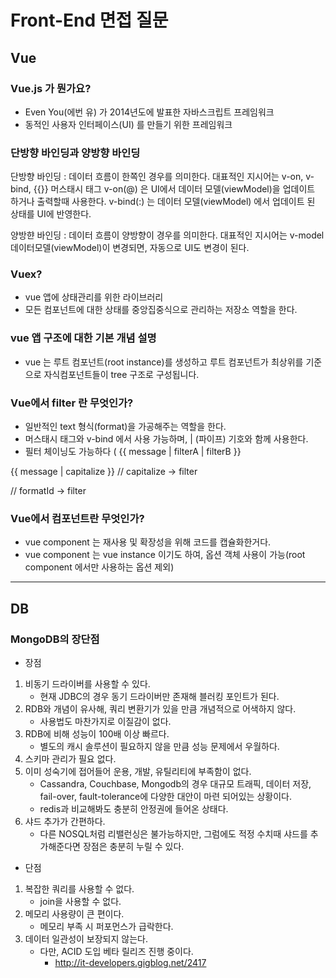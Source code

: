 # Front-End 면접 질문

## Vue

### Vue.js 가 뭔가요?

- Even You(에번 유) 가 2014년도에 발표한 자바스크립트 프레임워크
- 동적인 사용자 인터페이스(UI) 를 만들기 위한 프레임워크

### 단방향 바인딩과 양방향 바인딩

단방향 바인딩 : 데이터 흐름이 한쪽인 경우를 의미한다. 
대표적인 지시어는 v-on, v-bind, {{}} 머스태시 태그
v-on(@) 은 UI에서 데이터 모델(viewModel)을 업데이트 하거나 출력할때 사용한다.
v-bind(:) 는 데이터 모델(viewModel) 에서 업데이트 된 상태를 UI에 반영한다.

양방햔 바인딩 : 데이터 흐름이 양방향이 경우를 의미한다.
대표적인 지시어는 v-model
데이터모델(viewModel)이 변경되면, 자동으로 UI도 변경이 된다.

### Vuex?

- vue 앱에 상태관리를 위한 라이브러리
- 모든 컴포넌트에 대한 상태를 중앙집중식으로 관리하는 저장소 역할을 한다.

### vue 앱 구조에 대한 기본 개념 설명

- vue 는 루트 컴포넌트(root instance)를 생성하고 루트 컴포넌트가 최상위를 기준으로 자식컴포넌트들이 tree 구조로 구성됩니다.

### Vue에서 filter 란 무엇인가?

- 일반적인 text 형식(format)을 가공해주는 역할을 한다.
- 머스태시 태그와 v-bind 에서 사용 가능하며, | (파이프) 기호와 함께 사용한다.
- 필터 체이닝도 가능하다 ( {{ message | filterA | filterB }}

<!-- in mustaches --> 
{{ message | capitalize }} //  capitalize -> filter

<!-- in v-bind --> 

<div v-bind:id="rawId | formatId"></div> //  formatId -> filter

### Vue에서 컴포넌트란 무엇인가?

- vue component 는 재사용 및 확장성을 위해 코드를 캡슐화한거다.
- vue component 는 vue instance 이기도 하여, 옵션 객체 사용이 가능(root component 에서만 사용하는 옵션 제외)

---

## DB

### MongoDB의 장단점

* 장점

1. 비동기 드라이버를 사용할 수 있다.
   - 현재 JDBC의 경우 동기 드라이버만 존재해 블러킹 포인트가 된다.
2. RDB와 개념이 유사해, 쿼리 변환기가 있을 만큼 개념적으로 어색하지 않다.
   - 사용법도 마찬가지로 이질감이 없다.
3. RDB에 비해 성능이 100배 이상 빠르다.
   - 별도의 캐시 솔루션이 필요하지 않을 만큼 성능 문제에서 우월하다.
4. 스키마 관리가 필요 없다.
5. 이미 성숙기에 접어들어 운용, 개발, 유틸리티에 부족함이 없다.
   - Cassandra, Couchbase, Mongodb의 경우 대규모 트래픽, 데이터 저장, fail-over, fault-tolerance에 다양한 대안이 마련 되어있는 상황이다.
   - redis과 비교해봐도 충분히 안정권에 들어온 상태다.
6. 샤드 추가가 간편하다.
   - 다른 NOSQL처럼 리밸런싱은 불가능하지만, 그럼에도 적정 수치때 샤드를 추가해준다면 장점은 충분히 누릴 수 있다.

* 단점

1. 복잡한 쿼리를 사용할 수 없다.
   - join을 사용할 수 없다.
2. 메모리 사용량이 큰 편이다.
   - 메모리 부족 시 퍼포먼스가 급락한다.
3. 데이터 일관성이 보장되지 않는다.
   - 다만, ACID 도입 베타 릴리즈 진행 중이다.
     - http://it-developers.gigblog.net/2417
